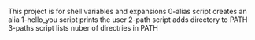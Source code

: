 This project is for shell variables and expansions
0-alias script creates an alia
1-hello_you script prints the user
2-path script adds directory to PATH
3-paths script lists nuber of directries in PATH
